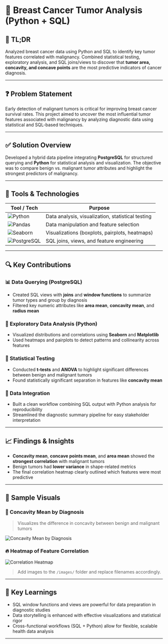 # 🧬 Breast Cancer Tumor Analysis (Python + SQL)

## 🚀 TL;DR

Analyzed breast cancer data using Python and SQL to identify key tumor features correlated with malignancy. Combined statistical testing, exploratory analysis, and SQL joins/views to discover that **tumor area, concavity, and concave points** are the most predictive indicators of cancer diagnosis.

---

## ❓ Problem Statement

Early detection of malignant tumors is critical for improving breast cancer survival rates. This project aimed to uncover the most influential tumor features associated with malignancy by analyzing diagnostic data using statistical and SQL-based techniques.

---

## ✅ Solution Overview

Developed a hybrid data pipeline integrating **PostgreSQL** for structured querying and **Python** for statistical analysis and visualization. The objective was to compare benign vs. malignant tumor attributes and highlight the strongest predictors of malignancy.

---

## 🧰 Tools & Technologies

| Tool / Tech      | Purpose                                               |
|------------------|--------------------------------------------------------|
| ![Python](https://img.shields.io/badge/Python-3776AB?style=for-the-badge&logo=python&logoColor=white) | Data analysis, visualization, statistical testing        |
| ![Pandas](https://img.shields.io/badge/Pandas-150458?style=for-the-badge&logo=pandas&logoColor=white) | Data manipulation and feature selection                  |
| ![Seaborn](https://img.shields.io/badge/Seaborn-3772A3?style=for-the-badge&logo=python&logoColor=white) | Visualizations (boxplots, pairplots, heatmaps)           |
| ![PostgreSQL](https://img.shields.io/badge/PostgreSQL-336791?style=for-the-badge&logo=postgresql&logoColor=white) | SQL joins, views, and feature engineering                |

---

## 🔍 Key Contributions

### 📊 Data Querying (PostgreSQL)
- Created SQL views with **joins** and **window functions** to summarize tumor types and group by diagnosis
- Filtered key numeric attributes like **area mean**, **concavity mean**, and **radius mean**

### 🧠 Exploratory Data Analysis (Python)
- Visualized distributions and correlations using **Seaborn** and **Matplotlib**
- Used heatmaps and pairplots to detect patterns and collinearity across features

### 🧪 Statistical Testing
- Conducted **t-tests** and **ANOVA** to highlight significant differences between benign and malignant tumors
- Found statistically significant separation in features like **concavity mean**

### 🔁 Data Integration
- Built a clean workflow combining SQL output with Python analysis for reproducibility
- Streamlined the diagnostic summary pipeline for easy stakeholder interpretation

---

## 📈 Findings & Insights

- **Concavity mean**, **concave points mean**, and **area mean** showed the **strongest correlation** with malignant tumors
- Benign tumors had **lower variance** in shape-related metrics
- The final correlation heatmap clearly outlined which features were most predictive

---

## 📸 Sample Visuals

### 🧬 Concavity Mean by Diagnosis

> Visualizes the difference in concavity between benign and malignant tumors

![Concavity Mean by Diagnosis](images/concavity-diagnosis.png)

### 🔥 Heatmap of Feature Correlation

![Correlation Heatmap](images/correlation-heatmap.png)

> Add images to the `/images/` folder and replace filenames accordingly.

---

## 🧠 Key Learnings

- SQL window functions and views are powerful for data preparation in diagnostic studies
- Data storytelling is enhanced with effective visualizations and statistical rigor
- Cross-functional workflows (SQL + Python) allow for flexible, scalable health data analysis

---


